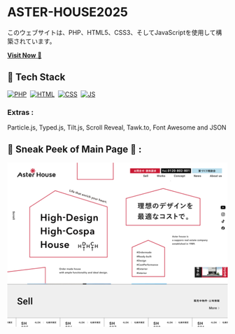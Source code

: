# ASTER-HOUSE2025
このウェブサイトは、PHP、HTML5、CSS3、そしてJavaScriptを使用して構築されています。

<a href="[https://masao-portfolio.vercel.app/](https://house.aster-estate.com/)" target="_blank">**Visit Now** 🚀</a>


## 📌 Tech Stack
[![PHP](https://img.shields.io/badge/php-50538b?style=for-the-badge&logo=php&logoColor=000)](https://github.com/000jerry000/Portfolio-Website/search?l=php)&nbsp;
[![HTML](https://img.shields.io/badge/html5%20-%23E34F26.svg?&style=for-the-badge&logo=html5&logoColor=white)](https://github.com/000jerry000/Portfolio-Website/search?l=html)&nbsp;
[![CSS](https://img.shields.io/badge/css3%20-%231572B6.svg?&style=for-the-badge&logo=css3&logoColor=white)](https://github.com/000jerry000/Portfolio-Website/search?l=css)&nbsp;
[![JS](https://img.shields.io/badge/javascript%20-%23323330.svg?&style=for-the-badge&logo=javascript&logoColor=%23F7DF1E)](https://github.com/000jerry000/Portfolio-Website/search?l=javascript)


### Extras : 
Particle.js, Typed.js, Tilt.js, Scroll Reveal, Tawk.to, Font Awesome and JSON

## 📌 Sneak Peek of Main Page 🙈 :
![mockup720](https://github.com/000Jerry000/portfolio/blob/main/assets/images/projects/Aster-house.png)
